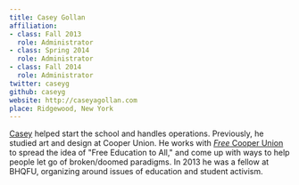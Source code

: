 ```yaml
---
title: Casey Gollan
affiliation:
- class: Fall 2013
  role: Administrator
- class: Spring 2014
  role: Administrator
- class: Fall 2014
  role: Administrator
twitter: caseyg
github: caseyg
website: http://caseyagollan.com
place: Ridgewood, New York
---
```

[Casey](http://caseyagollan.com) helped start the school and handles operations. Previously, he studied art and design at Cooper Union. He works with <a href="http://facebook.com/freecooperunion"><em>Free</em> Cooper Union</a> to spread the idea of "Free Education to All," and come up with ways to help people let go of broken/doomed paradigms. In 2013 he was a fellow at BHQFU, organizing around issues of education and student activism.